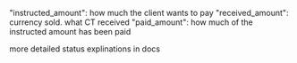 "instructed_amount": how much the client wants to pay
"received_amount": currency sold. what CT received
"paid_amount": how much of the instructed amount has been paid

more detailed status explinations in docs
